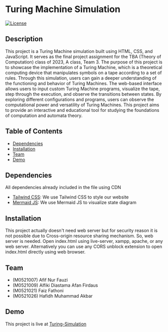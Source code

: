 # Turing Machine Simulation

[![License](https://img.shields.io/badge/License-MIT-blue.svg)](LICENSE.md)

## Description
This project is a Turing Machine simulation built using HTML, CSS, and JavaScript. It serves as the final project assignment for the TBA (Theory of Computation) class of 2023, A class, Team 3. The purpose of this project is to showcase the implementation of a Turing Machine, which is a theoretical computing device that manipulates symbols on a tape according to a set of rules. Through this simulation, users can gain a deeper understanding of the functioning and behavior of Turing Machines. The web-based interface allows users to input custom Turing Machine programs, visualize the tape, step through the execution, and observe the transitions between states. By exploring different configurations and programs, users can observe the computational power and versatility of Turing Machines. This project aims to provide an interactive and educational tool for studying the foundations of computation and automata theory.

## Table of Contents
- [Dependencies](#dependencies)
- [Installation](#installation)
- [Team](#team)
- [Demo](#demo)

## Dependencies
All dependencies already included in the file using CDN
- [Tailwind CSS](https://tailwindcss.com/): We use Tailwind CSS to style our website
- [Mermaid JS](https://mermaid-js.github.io/mermaid/): We use Mermaid JS to visualize state diagram

## Installation
This project actually doesn't need web server but for security reason it is not possible due to Cross-origin resource sharing mechanism. So, web server is needed. Open index.html using live-server, xampp, apache, or any web server. Alternatively you can use any CORS unblock extension to open index.html directly using web browser.

## Team
- (M0521007) Afif Nur Fauzi 
- (M0521009) Alfiki Diastama Afan Firdaus 
- (M0521021) Faiz Fathoni 
- (M0521026) Hafidh Muhammad Akbar 

## Demo
This project is live at [Turing-Simulation](https://alscheift.github.io/turing-simulation/)
